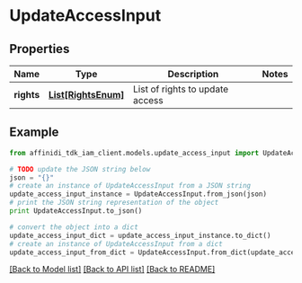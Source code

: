 # UpdateAccessInput

## Properties

| Name       | Type                                  | Description                     | Notes |
| ---------- | ------------------------------------- | ------------------------------- | ----- |
| **rights** | [**List[RightsEnum]**](RightsEnum.md) | List of rights to update access |

## Example

```python
from affinidi_tdk_iam_client.models.update_access_input import UpdateAccessInput

# TODO update the JSON string below
json = "{}"
# create an instance of UpdateAccessInput from a JSON string
update_access_input_instance = UpdateAccessInput.from_json(json)
# print the JSON string representation of the object
print UpdateAccessInput.to_json()

# convert the object into a dict
update_access_input_dict = update_access_input_instance.to_dict()
# create an instance of UpdateAccessInput from a dict
update_access_input_from_dict = UpdateAccessInput.from_dict(update_access_input_dict)
```

[[Back to Model list]](../README.md#documentation-for-models) [[Back to API list]](../README.md#documentation-for-api-endpoints) [[Back to README]](../README.md)
